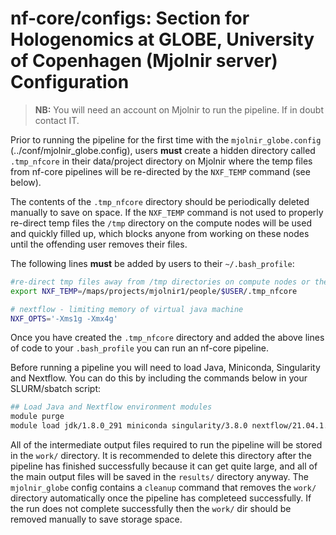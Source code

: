 # nf-core/configs: Section for Hologenomics at GLOBE, University of Copenhagen (Mjolnir server) Configuration

> **NB:** You will need an account on Mjolnir to run the pipeline. If in doubt contact IT.

Prior to running the pipeline for the first time with the `mjolnir_globe.config` (../conf/mjolnir_globe.config), users **must** create a hidden directory called `.tmp_nfcore` in their data/project directory on Mjolnir where the temp files from nf-core pipelines will be re-directed by the `NXF_TEMP` command (see below).

The contents of the `.tmp_nfcore` directory should be periodically deleted manually to save on space. 
If the `NXF_TEMP` command is not used to properly re-direct temp files the `/tmp` directory on the compute nodes will be used and quickly filled up, which blocks anyone from working on these nodes until the offending user removes their files.

The following lines **must** be added by users to their `~/.bash_profile`:

```bash
#re-direct tmp files away from /tmp directories on compute nodes or the headnode
export NXF_TEMP=/maps/projects/mjolnir1/people/$USER/.tmp_nfcore

# nextflow - limiting memory of virtual java machine
NXF_OPTS='-Xms1g -Xmx4g'
```

Once you have created the `.tmp_nfcore` directory and added the above lines of code to your `.bash_profile` you can run an nf-core pipeline.

Before running a pipeline you will need to load Java, Miniconda, Singularity and Nextflow. You can do this by including the commands below in your SLURM/sbatch script:

```bash
## Load Java and Nextflow environment modules
module purge
module load jdk/1.8.0_291 miniconda singularity/3.8.0 nextflow/21.04.1.5556
```

All of the intermediate output files required to run the pipeline will be stored in the `work/` directory. It is recommended to delete this directory after the pipeline has finished successfully because it can get quite large, and all of the main output files will be saved in the `results/` directory anyway.
The `mjolnir_globe` config contains a `cleanup` command that removes the `work/` directory automatically once the pipeline has completeed successfully. If the run does not complete successfully then the `work/` dir should be removed manually to save storage space.
